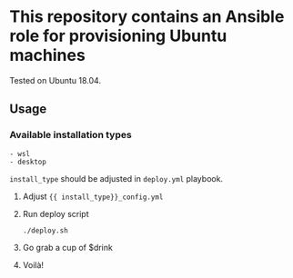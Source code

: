 # This repository contains an Ansible role for provisioning Ubuntu machines

Tested on Ubuntu 18.04.

## Usage

### Available installation types

    - wsl
    - desktop

`install_type` should be adjusted in `deploy.yml` playbook.

1. Adjust `{{ install_type}}_config.yml`

2. Run deploy script

    ```
    ./deploy.sh
    ```

3. Go grab a cup of $drink

4. Voilà!
